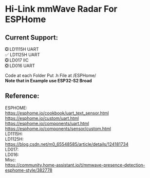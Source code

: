 # Hi-Link mmWave Radar For ESPHome
## Current Support:
:negative_squared_cross_mark: LD1115H UART   
:white_check_mark: LD1125H UART  
:negative_squared_cross_mark: LD017 IIC   
:negative_squared_cross_mark: LD016 UART   

Code at each Folder
Put .h File at /ESPHome/  
**Note that in Example use ESP32-S2 Broad**

## Reference:  
  ESPHOME:  
    <https://esphome.io/cookbook/uart_text_sensor.html>  
    https://esphome.io/custom/uart.html  
    https://esphome.io/components/uart.html  
    https://esphome.io/components/sensor/custom.html  
  LD1115H:  
  LD1125H:  
    https://blog.csdn.net/m0_65548585/article/details/124181734  
  LD017:   
  LD016:   
  Misc:   
    https://community.home-assistant.io/t/mmwave-presence-detection-esphome-style/382778
